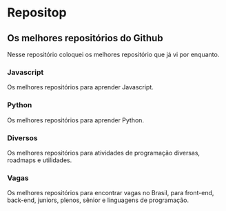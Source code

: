 # Repositop
## Os melhores repositórios do Github
Nesse repositório coloquei os melhores repositório que já vi por enquanto.
### Javascript
Os melhores repositórios para aprender Javascript.
### Python
Os melhores repositórios para aprender Python.
### Diversos
Os melhores repositórios para atividades de programação diversas, roadmaps e utilidades.
### Vagas
Os melhores repositórios para encontrar vagas no Brasil, para front-end, back-end, juniors, plenos, sênior e linguagens de programação.
